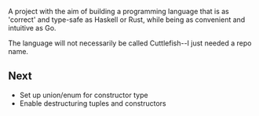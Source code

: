 A project with the aim of building a programming language that is as 'correct' and type-safe as Haskell or Rust, while being as convenient and intuitive as Go.

The language will not necessarily be called Cuttlefish--I just needed a repo name.

## Next

- Set up union/enum for constructor type
- Enable destructuring tuples and constructors
